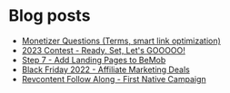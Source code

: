# Blog posts
<!-- BLOG-POST-LIST:START -->
- [Monetizer Questions &lpar;Terms, smart link optimization&rpar;](https://afflift.com/f/threads/monetizer-questions-terms-smart-link-optimization.10263/)
- [2023 Contest - Ready, Set, Let&#39;s GOOOOO!](https://afflift.com/f/threads/2023-contest-ready-set-lets-gooooo.10246/)
- [Step 7 - Add Landing Pages to BeMob](https://afflift.com/f/threads/step-7-add-landing-pages-to-bemob.7478/)
- [Black Friday 2022 - Affiliate Marketing Deals](https://afflift.com/f/threads/black-friday-2022-affiliate-marketing-deals.9962/)
- [Revcontent Follow Along - First Native Campaign](https://afflift.com/f/threads/revcontent-follow-along-first-native-campaign.10092/)
<!-- BLOG-POST-LIST:END -->
